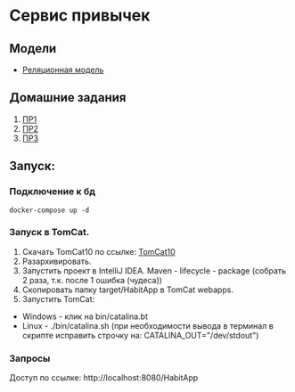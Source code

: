 # Сервис привычек
## Модели
- [Реляционная модель](https://github.com/levchig737/intensivJavaYLAB//tree/main/Реляционная_модель.png)
## Домашние задания
1. [ПР1](https://github.com/levchig737/intensivJavaYLAB/pull/3)
2. [ПР2](https://github.com/levchig737/intensivJavaYLAB/pull/4)
3. [ПР3](https://github.com/levchig737/intensivJavaYLAB/pull/5)

## Запуск:
### Подключение к бд
```
docker-compose up -d
```
### Запуск в TomCat.
1. Скачать TomCat10 по ссылке: [TomCat10](https://tomcat.apache.org/download-10.cgi)
2. Разархивировать.
3. Запустить проект в IntelliJ IDEA. Maven - lifecycle - package (собрать 2 раза, т.к. после 1 ошибка (чудеса))
4. Скопировать папку target/HabitApp в TomCat webapps. 
5. Запустить TomCat:
- Windows - клик на bin/catalina.bt
- Linux - ./bin/catalina.sh (при необходимости вывода в терминал в скрипте исправить строчку на: CATALINA_OUT="/dev/stdout")

### Запросы
Доступ по ссылке: http://localhost:8080/HabitApp